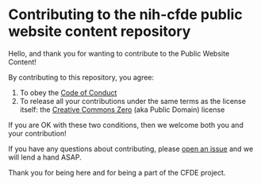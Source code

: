 # Contributing to the nih-cfde public website content repository

Hello, and thank you for wanting to contribute to the Public Website Content\!

By contributing to this repository, you agree:

1.  To obey the [Code of Conduct](./CODEOFCONDUCT.md)
2.  To release all your contributions under the same terms as the
    license itself: the [Creative Commons Zero](./LICENSE.md) (aka
    Public Domain) license

If you are OK with these two conditions, then we welcome both you and
your contribution\!

If you have any questions about contributing, please [open an
issue](https://github.com/nih-cfde/public-website-content/issues/new) and we
will lend a hand ASAP.

Thank you for being here and for being a part of the CFDE project.